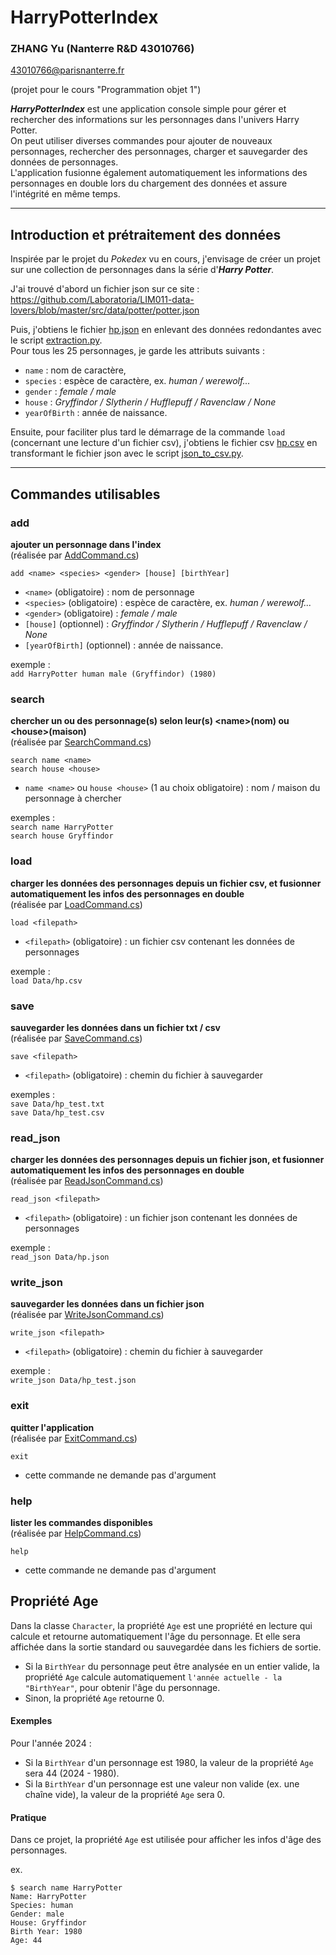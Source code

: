 # HarryPotterIndex
### ZHANG Yu (Nanterre R&D 43010766)
43010766@parisnanterre.fr

(projet pour le cours "Programmation objet 1")

***HarryPotterIndex*** est une application console simple pour gérer et rechercher des informations sur les personnages dans l'univers Harry Potter.   
On peut utiliser diverses commandes pour ajouter de nouveaux personnages, rechercher des personnages, charger et sauvegarder des données de personnages.   
L'application fusionne également automatiquement les informations des personnages en double lors du chargement des données et assure l'intégrité en même temps.

***
## Introduction et prétraitement des données
Inspirée par le projet du *Pokedex* vu en cours, j'envisage de créer un projet sur une collection de personnages dans la série d'***Harry Potter***. 

J'ai trouvé d'abord un fichier json sur ce site : https://github.com/Laboratoria/LIM011-data-lovers/blob/master/src/data/potter/potter.json

Puis, j'obtiens le fichier [hp.json](HarryPotterIndex/Data/hp.json) en enlevant des données redondantes avec le script [extraction.py](extraction.py). 
<br>Pour tous les 25 personnages, je garde les attributs suivants : 
-  `name` : nom de caractère,
- `species` : espèce de caractère, ex. *human / werewolf...*
- `gender` : *female / male*
- `house` : *Gryffindor / Slytherin / Hufflepuff / Ravenclaw / None*
- `yearOfBirth` : année de naissance. 

Ensuite, pour faciliter plus tard le démarrage de la commande `load` (concernant une lecture d'un fichier csv), j'obtiens le fichier csv [hp.csv](HarryPotterIndex/Data/hp.csv) en transformant le fichier json avec le script [json_to_csv.py](json_to_csv.py). 

***
## Commandes utilisables
### add
**ajouter un personnage dans l'index**  
(réalisée par [AddCommand.cs](HarryPotterIndex/Commands/AddCommand.cs))  

`add <name> <species> <gender> [house] [birthYear]`  
- `<name>` (obligatoire) : nom de personnage
- `<species>` (obligatoire) : espèce de caractère, ex. *human / werewolf...*
- `<gender>` (obligatoire) : *female / male*
- `[house]` (optionnel) : *Gryffindor / Slytherin / Hufflepuff / Ravenclaw / None*
- `[yearOfBirth]` (optionnel) : année de naissance.   

exemple : <br>
`add HarryPotter human male (Gryffindor) (1980)`

### search
**chercher un ou des personnage(s) selon leur(s) \<name\>(nom) ou \<house\>(maison)**  
(réalisée par [SearchCommand.cs](HarryPotterIndex/Commands/SearchCommand.cs))  

`search name <name>`  
`search house <house>`
- `name <name>` ou `house <house>` (1 au choix obligatoire) : nom / maison du personnage à chercher

exemples : <br>
`search name HarryPotter`  
`search house Gryffindor`

### load
**charger les données des personnages depuis un fichier csv, et fusionner automatiquement les infos des personnages en double**  
(réalisée par [LoadCommand.cs](HarryPotterIndex/Commands/LoadCommand.cs)) 

`load <filepath>`
- `<filepath>` (obligatoire) : un fichier csv contenant les données de personnages

exemple :  
`load Data/hp.csv`

### save
**sauvegarder les données dans un fichier txt / csv**  
(réalisée par [SaveCommand.cs](HarryPotterIndex/Commands/SaveCommand.cs)) 

`save <filepath>`
- `<filepath>` (obligatoire) : chemin du fichier à sauvegarder

exemples :  
`save Data/hp_test.txt`  
`save Data/hp_test.csv`

### read_json
**charger les données des personnages depuis un fichier json, et fusionner automatiquement les infos des personnages en double**  
(réalisée par [ReadJsonCommand.cs](HarryPotterIndex/Commands/ReadJsonCommand.cs)) 

`read_json <filepath>`
- `<filepath>` (obligatoire) : un fichier json contenant les données de personnages

exemple :  
`read_json Data/hp.json`

### write_json
**sauvegarder les données dans un fichier json**  
(réalisée par [WriteJsonCommand.cs](HarryPotterIndex/Commands/WriteJsonCommand.cs)) 

`write_json <filepath>`
- `<filepath>` (obligatoire) : chemin du fichier à sauvegarder

exemple :  
`write_json Data/hp_test.json`  

### exit
**quitter l'application**  
(réalisée par [ExitCommand.cs](HarryPotterIndex/Commands/ExitCommand.cs)) 

`exit`
- cette commande ne demande pas d'argument

### help
**lister les commandes disponibles**  
(réalisée par [HelpCommand.cs](HarryPotterIndex/Commands/HelpCommand.cs)) 

`help`
- cette commande ne demande pas d'argument


## Propriété Age

Dans la classe `Character`, la propriété `Age` est une propriété en lecture qui calcule et retourne automatiquement l'âge du personnage. Et elle sera affichée dans la sortie standard ou sauvegardée dans les fichiers de sortie. 

- Si la `BirthYear` du personnage peut être analysée en un entier valide, la propriété `Age` calcule automatiquement `l'année actuelle - la "BirthYear"`, pour obtenir l'âge du personnage. 
- Sinon, la propriété `Age` retourne 0. 

#### Exemples

Pour l'année 2024 :

- Si la `BirthYear` d'un personnage est 1980, la valeur de la propriété `Age` sera 44 (2024 - 1980). 
- Si la `BirthYear` d'un personnage est une valeur non valide (ex. une chaîne vide), la valeur de la propriété `Age` sera 0.

#### Pratique

Dans ce projet, la propriété `Age` est utilisée pour afficher les infos d'âge des personnages. 

ex.
```
$ search name HarryPotter
Name: HarryPotter
Species: human
Gender: male
House: Gryffindor
Birth Year: 1980
Age: 44
